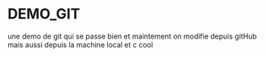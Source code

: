 # DEMO_GIT
une demo de git qui se passe bien
et maintement on modifie depuis gitHub 
mais aussi depuis la machine local et c cool
